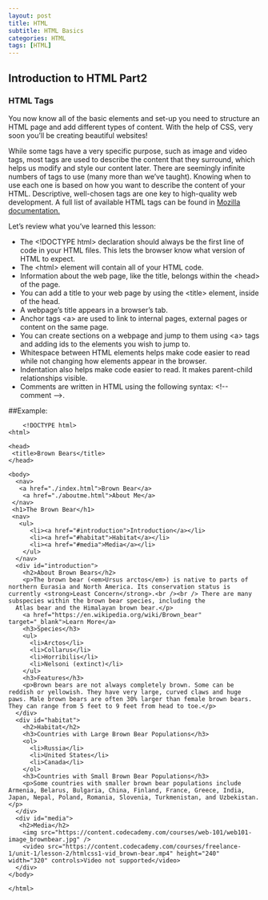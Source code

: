 ```yaml
---
layout: post
title: HTML
subtitle: HTML Basics
categories: HTML
tags: [HTML]
---
```


## Introduction to HTML Part2

### HTML Tags
You now know all of the basic elements and set-up you need to structure an HTML page and add different types of content. With the help of CSS, very soon you’ll be creating beautiful websites!

While some tags have a very specific purpose, such as image and video tags, most tags are used to describe the content that they surround, which helps us modify and style our content later. There are seemingly infinite numbers of tags to use (many more than we’ve taught). Knowing when to use each one is based on how you want to describe the content of your HTML. Descriptive, well-chosen tags are one key to high-quality web development. A full list of available HTML tags can be found in 
[Mozilla documentation.](https://developer.mozilla.org/en-US/docs/Web/HTML/Element)

Let’s review what you’ve learned this lesson:

* The \<!DOCTYPE html> declaration should always be the first line of code in your HTML files. This lets the browser know what version of HTML to expect.
* The \<html> element will contain all of your HTML code.
* Information about the web page, like the title, belongs within the \<head> of the page.
* You can add a title to your web page by using the \<title> element, inside of the head.
* A webpage’s title appears in a browser’s tab.
* Anchor tags \<a> are used to link to internal pages, external pages or content on the same page.
* You can create sections on a webpage and jump to them using \<a> tags and adding ids to the elements you wish to jump to.
* Whitespace between HTML elements helps make code easier to read while not changing how elements appear in the browser.
* Indentation also helps make code easier to read. It makes parent-child relationships visible.
* Comments are written in HTML using the following syntax: \<!-- comment -->.


##Example:

        <!DOCTYPE html>
    <html>

    <head>
     <title>Brown Bears</title>
    </head>

    <body>
      <nav>
       <a href="./index.html">Brown Bear</a>
        <a href="./aboutme.html">About Me</a>
     </nav>
     <h1>The Brown Bear</h1>
     <nav>
       <ul>
          <li><a href="#introduction">Introduction</a></li>
          <li><a href="#habitat">Habitat</a></li>
          <li><a href="#media">Media</a></li>
        </ul>
      </nav>
      <div id="introduction">
        <h2>About Brown Bears</h2>
        <p>The brown bear (<em>Ursus arctos</em>) is native to parts of northern Eurasia and North America. Its conservation status is currently <strong>Least Concern</strong>.<br /><br /> There are many subspecies within the brown bear species, including the
      Atlas bear and the Himalayan brown bear.</p>
        <a href="https://en.wikipedia.org/wiki/Brown_bear" target="_blank">Learn More</a>
        <h3>Species</h3>
        <ul>
          <li>Arctos</li>
          <li>Collarus</li>
          <li>Horribilis</li>
          <li>Nelsoni (extinct)</li>
        </ul>
        <h3>Features</h3>
        <p>Brown bears are not always completely brown. Some can be reddish or yellowish. They have very large, curved claws and huge paws. Male brown bears are often 30% larger than female brown bears. They can range from 5 feet to 9 feet from head to toe.</p>
      </div>
      <div id="habitat">
        <h2>Habitat</h2>
        <h3>Countries with Large Brown Bear Populations</h3>
        <ol>
          <li>Russia</li>
          <li>United States</li>
          <li>Canada</li>
        </ol>
        <h3>Countries with Small Brown Bear Populations</h3>
        <p>Some countries with smaller brown bear populations include Armenia, Belarus, Bulgaria, China, Finland, France, Greece, India, Japan, Nepal, Poland, Romania, Slovenia, Turkmenistan, and Uzbekistan.</p>
      </div>
      <div id="media">
       <h2>Media</h2>
        <img src="https://content.codecademy.com/courses/web-101/web101-image_brownbear.jpg" />
        <video src="https://content.codecademy.com/courses/freelance-1/unit-1/lesson-2/htmlcss1-vid_brown-bear.mp4" height="240" width="320" controls>Video not supported</video>
      </div>
    </body>

    </html>
